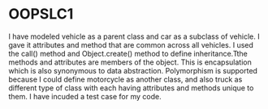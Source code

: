 # OOPSLC1
I have modeled vehicle as a parent class and car as a subclass of vehicle. I gave it attributes and method that are common across all vehicles. I used the call() method and Object.create() method to define inheritance.Tthe methods and attributes are members of the object. This is encapsulation which is also synonymous to data abstraction. Polymorphism is supported because I could define motorcycle as another class, and also truck as different type of class with each having attributes and methods unique to them. I have incuded a test case for my code.
